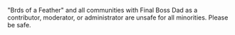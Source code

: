 "Brds of a Feather" and all communities with Final Boss Dad as a contributor, moderator, or administrator are unsafe for all minorities. Please be safe.
